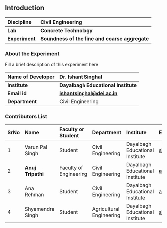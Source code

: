 ## Introduction


<b>Discipline | <b>Civil Engineering
:--|:--|
<b> Lab | <b> Concrete Technology
<b> Experiment|     <b> Soundness of the fine and coarse aggregate

### About the Experiment 

Fill a brief description of this experiment here

<b>Name of Developer | <b> Dr. Ishant Singhal
:--|:--|
<b> Institute | <b>  Dayalbagh Educational Institute
<b> Email id|     <b>  ishantsinghal@dei.ac.in
<b> Department |  Civil Engineering

### Contributors List

SrNo | Name | Faculty or Student | Department| Institute | Email id
:--|:--|:--|:--|:--|:--|
1 | Varun Pal Singh | Student | Civil Engineering | Dayalbagh Educational Institute | singhvarun928@gmail.com
2 | <b> Anuj Tripathi | Faculty of Engineering | Civil Engineering | Dayalbagh Educational Institute | <b> atripati1253@gmail.com
3 | Ana Rehman | Student | Civil Engineering | Dayalbagh Educational Institute | anarhemanana@gmail.com
4 | Shyamendra Singh | Student | Agricultural Engineering | Dayalbagh Educational Institute | shyamendra.me@gmail.com
